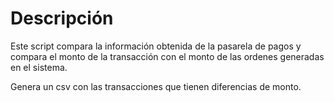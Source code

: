 # Descripción

Este script compara la información obtenida de la pasarela de pagos y compara el monto de la transacción con el monto de las ordenes generadas en el sistema.

Genera un csv con las transacciones que tienen diferencias de monto.
